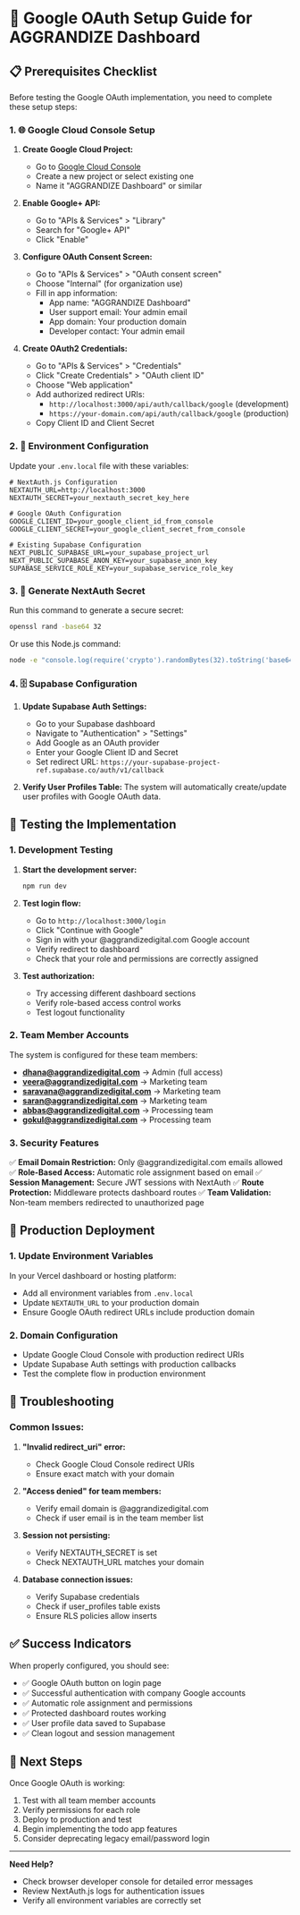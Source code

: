 # 🔐 Google OAuth Setup Guide for AGGRANDIZE Dashboard

## 📋 Prerequisites Checklist

Before testing the Google OAuth implementation, you need to complete these setup steps:

### 1. 🌐 Google Cloud Console Setup

1. **Create Google Cloud Project:**
   - Go to [Google Cloud Console](https://console.cloud.google.com/)
   - Create a new project or select existing one
   - Name it "AGGRANDIZE Dashboard" or similar

2. **Enable Google+ API:**
   - Go to "APIs & Services" > "Library"
   - Search for "Google+ API" 
   - Click "Enable"

3. **Configure OAuth Consent Screen:**
   - Go to "APIs & Services" > "OAuth consent screen"
   - Choose "Internal" (for organization use)
   - Fill in app information:
     - App name: "AGGRANDIZE Dashboard"
     - User support email: Your admin email
     - App domain: Your production domain
     - Developer contact: Your admin email

4. **Create OAuth2 Credentials:**
   - Go to "APIs & Services" > "Credentials"
   - Click "Create Credentials" > "OAuth client ID"
   - Choose "Web application"
   - Add authorized redirect URIs:
     - `http://localhost:3000/api/auth/callback/google` (development)
     - `https://your-domain.com/api/auth/callback/google` (production)
   - Copy Client ID and Client Secret

### 2. 🔧 Environment Configuration

Update your `.env.local` file with these variables:

```env
# NextAuth.js Configuration
NEXTAUTH_URL=http://localhost:3000
NEXTAUTH_SECRET=your_nextauth_secret_key_here

# Google OAuth Configuration
GOOGLE_CLIENT_ID=your_google_client_id_from_console
GOOGLE_CLIENT_SECRET=your_google_client_secret_from_console

# Existing Supabase Configuration
NEXT_PUBLIC_SUPABASE_URL=your_supabase_project_url
NEXT_PUBLIC_SUPABASE_ANON_KEY=your_supabase_anon_key
SUPABASE_SERVICE_ROLE_KEY=your_supabase_service_role_key
```

### 3. 🔑 Generate NextAuth Secret

Run this command to generate a secure secret:

```bash
openssl rand -base64 32
```

Or use this Node.js command:

```bash
node -e "console.log(require('crypto').randomBytes(32).toString('base64'))"
```

### 4. 🗄️ Supabase Configuration

1. **Update Supabase Auth Settings:**
   - Go to your Supabase dashboard
   - Navigate to "Authentication" > "Settings"
   - Add Google as an OAuth provider
   - Enter your Google Client ID and Secret
   - Set redirect URL: `https://your-supabase-project-ref.supabase.co/auth/v1/callback`

2. **Verify User Profiles Table:**
   The system will automatically create/update user profiles with Google OAuth data.

## 🧪 Testing the Implementation

### 1. Development Testing

1. **Start the development server:**
   ```bash
   npm run dev
   ```

2. **Test login flow:**
   - Go to `http://localhost:3000/login`
   - Click "Continue with Google"
   - Sign in with your @aggrandizedigital.com Google account
   - Verify redirect to dashboard
   - Check that your role and permissions are correctly assigned

3. **Test authorization:**
   - Try accessing different dashboard sections
   - Verify role-based access control works
   - Test logout functionality

### 2. Team Member Accounts

The system is configured for these team members:
- **dhana@aggrandizedigital.com** → Admin (full access)
- **veera@aggrandizedigital.com** → Marketing team
- **saravana@aggrandizedigital.com** → Marketing team  
- **saran@aggrandizedigital.com** → Marketing team
- **abbas@aggrandizedigital.com** → Processing team
- **gokul@aggrandizedigital.com** → Processing team

### 3. Security Features

✅ **Email Domain Restriction:** Only @aggrandizedigital.com emails allowed
✅ **Role-Based Access:** Automatic role assignment based on email
✅ **Session Management:** Secure JWT sessions with NextAuth
✅ **Route Protection:** Middleware protects dashboard routes
✅ **Team Validation:** Non-team members redirected to unauthorized page

## 🚀 Production Deployment

### 1. Update Environment Variables

In your Vercel dashboard or hosting platform:
- Add all environment variables from `.env.local`
- Update `NEXTAUTH_URL` to your production domain
- Ensure Google OAuth redirect URLs include production domain

### 2. Domain Configuration

- Update Google Cloud Console with production redirect URIs
- Update Supabase Auth settings with production callbacks
- Test the complete flow in production environment

## 🔧 Troubleshooting

### Common Issues:

1. **"Invalid redirect_uri" error:**
   - Check Google Cloud Console redirect URIs
   - Ensure exact match with your domain

2. **"Access denied" for team members:**
   - Verify email domain is @aggrandizedigital.com
   - Check if user email is in the team member list

3. **Session not persisting:**
   - Verify NEXTAUTH_SECRET is set
   - Check NEXTAUTH_URL matches your domain

4. **Database connection issues:**
   - Verify Supabase credentials
   - Check if user_profiles table exists
   - Ensure RLS policies allow inserts

## ✅ Success Indicators

When properly configured, you should see:
- ✅ Google OAuth button on login page
- ✅ Successful authentication with company Google accounts
- ✅ Automatic role assignment and permissions
- ✅ Protected dashboard routes working
- ✅ User profile data saved to Supabase
- ✅ Clean logout and session management

## 🎯 Next Steps

Once Google OAuth is working:
1. Test with all team member accounts
2. Verify permissions for each role
3. Deploy to production and test
4. Begin implementing the todo app features
5. Consider deprecating legacy email/password login

---

**Need Help?** 
- Check browser developer console for detailed error messages
- Review NextAuth.js logs for authentication issues
- Verify all environment variables are correctly set